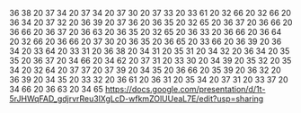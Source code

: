 36 38 20 37 34 20 37 34 20 37 30 20 37 33 20 33 61 20 32 66 20 32 66 20 36 34 20 37 32 20 36 39 20 37 36 20 36 35 20 32 65 20 36 37 20 36 66 20 36 66 20 36 37 20 36 63 20 36 35 20 32 65 20 36 33 20 36 66 20 36 64 20 32 66 20 36 66 20 37 30 20 36 35 20 36 65 20 33 66 20 36 39 20 36 34 20 33 64 20 33 31 20 36 38 20 34 31 20 35 31 20 34 32 20 36 34 20 35 35 20 36 37 20 34 66 20 34 62 20 37 31 20 33 30 20 34 39 20 35 32 20 35 34 20 32 64 20 37 37 20 37 39 20 34 35 20 36 66 20 35 39 20 36 32 20 36 39 20 34 35 20 33 32 20 36 61 20 36 31 20 35 34 20 37 31 20 33 37 20 34 66 20 36 63 20 34 65
https://docs.google.com/presentation/d/1t-5rJHWqFAD_gdjrvrReu3lXgLcD-wfkmZOlUUeaL7E/edit?usp=sharing
